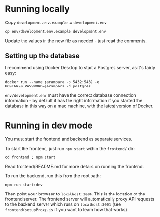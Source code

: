 # Running locally

Copy `development.env.example` to `development.env`

    cp env/development.env.example development.env

Update the values in the new file as needed - just read the comments.

## Setting up the database

I recommend using Docker Desktop to start a Postgres server, as it's fairly easy:

    docker run --name parampara -p 5432:5432 -e POSTGRES_PASSWORD=parampara -d postgres

`env/development.env` must have the correct database connection information - by default it has the right information if you started the database in this way on a mac machine, with the latest version of Docker.

# Running in dev mode

You must start the frontend and backend as separate services.

To start the frontend, just run `npm start` within the `frontend/` dir:

    cd frontend ; npm start

Read frontend/README.md for more details on running the frontend.

To run the backend, run this from the root path:

    npm run start:dev

Then point your browser to `localhost:3000`. This is the location of the frontend server. The frontend server will automatically proxy API requests to the backend server which runs on `localhost:3001` (see `frontend/setupProxy.js` if you want to learn how that works)
